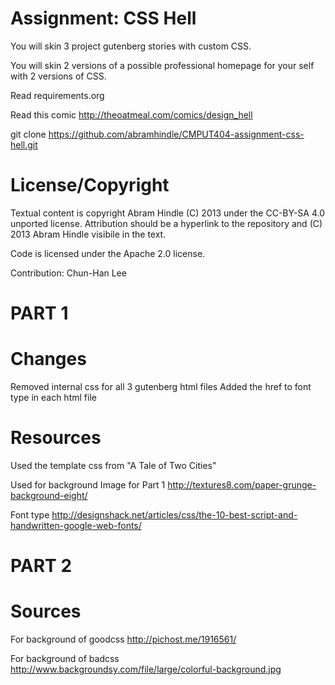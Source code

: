 Assignment: CSS Hell
====================

You will skin 3 project gutenberg stories with custom CSS.

You will skin 2 versions of a possible professional homepage for your
self with 2 versions of CSS.

Read requirements.org

Read this comic http://theoatmeal.com/comics/design_hell

git clone https://github.com/abramhindle/CMPUT404-assignment-css-hell.git

License/Copyright
=================

Textual content is copyright Abram Hindle (C) 2013 under the CC-BY-SA
4.0 unported license. Attribution should be a hyperlink to the
repository and (C) 2013 Abram Hindle visibile in the text.

Code is licensed under the Apache 2.0 license.

Contribution:
Chun-Han Lee 

PART 1
======

Changes
=======

Removed internal css for all 3 gutenberg html files
Added the href to font type in each html file

Resources
=========
Used the template css from "A Tale of Two Cities"

Used for background Image for Part 1
http://textures8.com/paper-grunge-background-eight/

Font type
http://designshack.net/articles/css/the-10-best-script-and-handwritten-google-web-fonts/

PART 2
======

Sources
=======

For background of goodcss 
http://pichost.me/1916561/

For background of badcss
http://www.backgroundsy.com/file/large/colorful-background.jpg